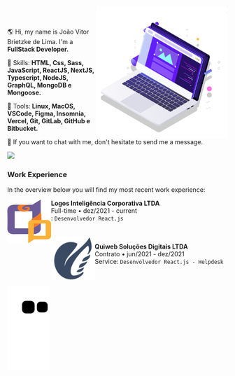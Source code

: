 <!--<img src="https://raw.githubusercontent.com/MicaelliMedeiros/micaellimedeiros/master/image/computer-illustration.png" min-width="400px" max-width="400px" width="400px" align="right" alt="Computador iuriCode">-->

<img src="pc.svg" min-width="300px" max-width="300px" width="300px" align="right" alt="Computador">
<br/>
<br/>
<p align="left"> 
  🌎 Hi, my name is João Vitor Brietzke de Lima. I'm a <strong>FullStack Developer.</strong>
</p>

<p align="left">
  🦄 Skills: <strong>HTML, Css, Sass, JavaScript, ReactJS, NextJS, Typescript, NodeJS, GraphQL, MongoDB e Mongoose.</strong>
</p>

<p align="left">
  💼 Tools: <strong>Linux, MacOS, VSCode, Figma, Insomnia, Vercel, Git, GitLab, GitHub e Bitbucket.</strong>
</p>

<p align="left">
  💌 If you want to chat with me, don't hesitate to send me a message.
</p>

<p align="left">
  <a href="https://www.linkedin.com/in/jo%C3%A3o-vitor-brietzke-de-lima-804a60209/" alt="Linkedin">
    <img src="https://img.shields.io/badge/-Linkedin-1C1C1C?style=for-the-badge&logo=Linkedin&logoColor=00FFFF&link=https://www.linkedin.com/in/iuricode"/>
  </a>
</p>

### Work Experience
In the overview below you will find my most recent work experience:

<img align="left" height="100px" width="100px" alt="Logos logo" src="logos_logo.svg"/>

**Logos Inteligência Corporativa LTDA** \
Full-time  •  dez/2021 - current \
: `Desenvolvedor React.js`
<br/>
<br/>
<br/>
<img align="left" height="100px" width="100px" alt="Quiweb logo" src="quiweb_logo.svg"/>

**Quiweb Soluções Digitais LTDA** \
Contrato  •  jun/2021 - dez/2021 \
Service: `Desenvolvedor React.js - Helpdesk`
<br/>
<br/>
<br/>

![Snake animation](https://github.com/JoaoVitorLima242/JoaoVitorLima242/blob/output/github-contribution-grid-snake.svg)
